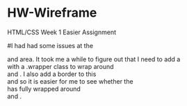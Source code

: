 # HW-Wireframe
HTML/CSS Week 1 Easier Assignment

#I had had some issues at the <section> and <aisle> area. It took me a while to figure out that I need to add a <div> with a .wrapper class to wrap around <section> and <aisle>. I also add a border to this <div> and so it is easier for me to see whether the <div> has fully wrapped around <section> and <aisle>. 